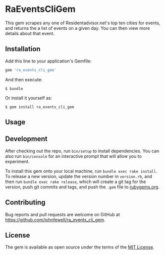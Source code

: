 # RaEventsCliGem

This gem scrapes any one of Residentadvisor.net's top ten cities for events, and returns the a list of events on a given day. You can then view more details about that event.

## Installation

Add this line to your application's Gemfile:

```ruby
gem 'ra_events_cli_gem'
```

And then execute:

    $ bundle

Or install it yourself as:

    $ gem install ra_events_cli_gem

## Usage



## Development

After checking out the repo, run `bin/setup` to install dependencies. You can also run `bin/console` for an interactive prompt that will allow you to experiment.

To install this gem onto your local machine, run `bundle exec rake install`. To release a new version, update the version number in `version.rb`, and then run `bundle exec rake release`, which will create a git tag for the version, push git commits and tags, and push the `.gem` file to [rubygems.org](https://rubygems.org).

## Contributing

Bug reports and pull requests are welcome on GitHub at https://github.com/johnfewell/ra_events_cli_gem.


## License

The gem is available as open source under the terms of the [MIT License](http://opensource.org/licenses/MIT).
